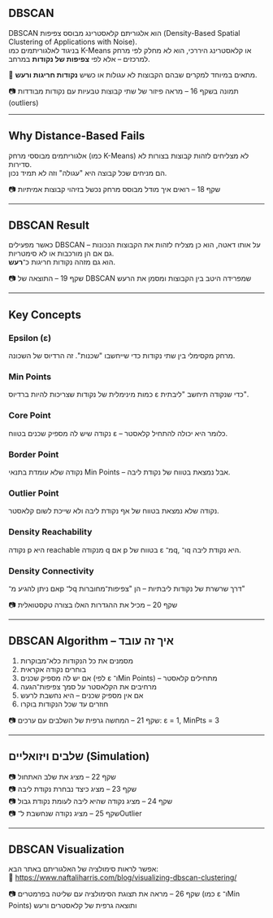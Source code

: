 ## DBSCAN

DBSCAN הוא אלגוריתם קלאסטרינג מבוסס צפיפות (Density-Based Spatial Clustering of Applications with Noise).  
בניגוד לאלגוריתמים כמו K-Means או קלאסטרינג היררכי, הוא לא מחלק לפי מרחק למרכזים – אלא לפי **צפיפות של נקודות** במרחב.

📌 מתאים במיוחד למקרים שבהם הקבוצות לא עגולות או כשיש **נקודות חריגות ורעש**.

📷 תמונה בשקף 16 – מראה פיזור של שתי קבוצות טבעיות עם נקודות מבודדות (outliers)

---

## Why Distance-Based Fails

אלגוריתמים מבוססי מרחק (כמו K-Means) לא מצליחים לזהות קבוצות בצורות לא סדירות.  
הם מניחים שכל קבוצה היא "עגולה" וזה לא תמיד נכון.

📷 שקף 18 – רואים איך מודל מבוסס מרחק נכשל בזיהוי קבוצות אמיתיות

---

## DBSCAN Result

כאשר מפעילים DBSCAN על אותו דאטה, הוא כן מצליח לזהות את הקבוצות הנכונות – גם אם הן מורכבות או לא סימטריות.  
הוא גם מזהה נקודות חריגות כ־**רעש**.

📷 שקף 19 – התוצאה של DBSCAN שמפרידה היטב בין הקבוצות ומסמן את הרעש

---

## Key Concepts

### Epsilon (ε)  
מרחק מקסימלי בין שתי נקודות כדי שייחשבו "שכנות". זה הרדיוס של השכונה.

### Min Points  
כמות מינימלית של נקודות שצריכות להיות ברדיוס ε כדי שנקודה תיחשב "ליבתית".

### Core Point  
נקודה שיש לה מספיק שכנים בטווח ε – כלומר היא יכולה להתחיל קלאסטר.

### Border Point  
נקודה שלא עומדת בתנאי Min Points – אבל נמצאת בטווח של נקודת ליבה.

### Outlier Point  
נקודה שלא נמצאת בטווח של אף נקודת ליבה ולא שייכת לשום קלאסטר.

### Density Reachability  
נקודה p היא reachable מנקודה q אם p בטווח של ε מ־q, ו־q היא נקודת ליבה.

### Density Connectivity  
אם ניתן להגיע מ־p ל־q דרך שרשרת של נקודות ליבתיות – הן "צפיפות־מחוברות"

📷 שקף 20 – מכיל את ההגדרות האלו בצורה טקסטואלית

---

## DBSCAN Algorithm – איך זה עובד

1. מסמנים את כל הנקודות כלא־מבוקרות  
2. בוחרים נקודה אקראית  
3. אם יש לה מספיק שכנים (לפי ε ו־Min Points) – מתחילים קלאסטר  
4. מרחיבים את הקלאסטר על סמך צפיפות־הגעה  
5. אם אין מספיק שכנים – היא נחשבת לרעש  
6. חוזרים עד שכל הנקודות בוקרו

📷 שקף 21 – המחשה גרפית של השלבים עם ערכים: ε = 1, MinPts = 3

---

## שלבים ויזואליים (Simulation)

📷 שקף 22 – מציג את שלב האתחול  
📷 שקף 23 – מציג כיצד נבחרת נקודת ליבה  
📷 שקף 24 – מציג נקודה שהיא ליבה לעומת נקודת גבול  
📷 שקף 25 – מציג נקודה שנחשבת ל־Outlier

---

## DBSCAN Visualization

אפשר לראות סימולציה של האלגוריתם באתר הבא:  
🔗 https://www.naftaliharris.com/blog/visualizing-dbscan-clustering/

📷 שקף 26 – מראה את תצוגת הסימולציה עם שליטה בפרמטרים (כמו ε ו־Min Points) ותוצאה גרפית של קלאסטרים ורעש

